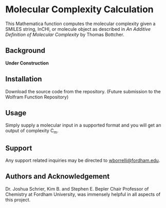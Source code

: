 # Molecular Complexity Calculation 

This Mathematica function computes the molecular complexity given a SMILES string, InCHI, or molecule object as described in *An Additive Definition of Molecular Complexity* by Thomas Bottcher.

## Background
__Under Construction__

## Installation

Download the source code from the repository. (Future submission to the Wolfram Function Repository)

## Usage
Simply supply a molecular input in a supported format and you will get an output of complexity C<sub>m</sub>. 

## Support
Any support related inquiries may be directed to wborrelli@fordham.edu. 

## Authors and Acknowledgement
Dr. Joshua Schrier, Kim B. and Stephen E. Bepler Chair Professor of Chemistry at Fordham University, was immensely helpful in all aspects of this project. 
